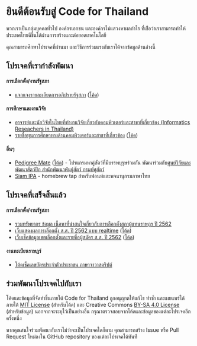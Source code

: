 # ยินดีต้อนรับสู่ Code for Thailand

พวกเราเป็นกลุ่มบุคคลทั่วไป องค์กรเอกชน และองค์กรไม่แสวงหาผลกำไร ที่เช่ือว่าเราสามารถทำให้ประเทศไทยดีขึ้นได้ผ่านการสร้างและต่อยอดเทคโนโลยี

คุณสามารถศึกษาโปรเจคที่ผ่านมา และวิธีการร่วมแรงกับเราได้จากข้อมูลด้านล่างนี้

## โปรเจคที่เรากำลังพัฒนา

#### การเลือกตั้ง/งานรัฐสภา

- [แจกแจงรายละเอียดการอภิปรายรัฐสภา](https://elect.in.th/parliament-listening/) ([โค้ด](https://github.com/codeforthailand/parliament-listening))

#### การศึกษาและงานวิจัย

- [อาจารย์และนักวิจัยในไทยที่ทำงานวิจัยเกี่ยวกับคอมพิวเตอร์และสาขาที่เกี่ยวข้อง (Informatics Reseachers in Thailand)](https://github.com/codeforthailand/informatics-researchers-in-thailand)
- [รายชื่อทุนการศึกษาทางด้านคอมพิวเตอร์และสาขาที่เกี่ยวข้อง](https://codeforthailand.github.io/study-abroad/) ([โค้ด](https://github.com/codeforthailand/study-abroad))

#### อื่นๆ

- [Pedigree Mate](https://codeforthailand.github.io/pedigree-mate/) ([โค้ด](https://github.com/codeforthailand/pedigree-mate)) - โปรแกรมหาคู่สัตว์ที่มีบรรพบุรุษร่วมกัน พัฒนาร่วมกับ[ศูนย์วิจัยและพัฒนาสัตว์ปีก สำนักพัฒนาพันธุ์สัตว์ กรมปศุสัตว์](https://www.facebook.com/PoultryResearchAndDevelopmentCenter/)
- [Siam IPA](https://github.com/codeforthailand/homebrew-siam-ipa) - homebrew tap สำหรับฟอนท์และพจนานุกรมภาษาไทย

## โปรเจคที่เสร็จสิ้นแล้ว

#### การเลือกตั้ง/งานรัฐสภา
- [รวมทรัพยากร ข้อมูล เนื้อหาที่น่าสนใจเกี่ยวกับการเลือกตั้งสภาผู้แทนราษฎร ปี 2562](https://github.com/codeforthailand/awesome-election-62)
- [เว็บแสดงผลการเลือกตั้ง ส.ส. ปี 2562 แบบ realtime](https://elect.thematter.co/) ([โค้ด](https://github.com/codeforthailand/election-live))
- [เว็บเช็คข้อมูลเขตเลือกตั้งและรายชื่อผู้สมัคร ส.ส. ปี 2562](https://elect.in.th/candidates) ([โค้ด](https://github.com/codeforthailand/dataset-election-62-candidates))

#### งานทะเบียนราษฎร์
- [โค้ดเช็คเลขบัตรประจำตัวประชาชน ภาษาจาวาสคริปต์](https://github.com/codeforthailand/Thai-Citizen-ID-Validator)

## ร่วมพัฒนาโปรเจคไปกับเรา

โค้ดและข้อมูลที่จัดทำขึ้นภายใต้ Code for Thailand ถูกอนุญาตให้แก้ไข ทำซ้ำ และเผยแพร่ได้ ภายใต้ [MIT License](https://opensource.org/licenses/MIT) (สำหรับโค้ด) และ Creative Commons [BY-SA 4.0 License](https://creativecommons.org/licenses/by-sa/4.0) (สำหรับข้อมูล) นอกจากจะระบุไว้เป็นอย่างอื่น กรุณาตรวจสอบจากโค้ดและข้อมูลของแต่ละโปรเจคอีกครั้งหนึ่ง

หากคุณสนใจร่วมพัฒนากับเราไม่ว่าจะเป็นโปรเจคใดก็ตาม คุณสามารถสร้าง Issue หรือ Pull Request ใหม่ลงใน GitHub repository ของแต่ละโปรเจคได้ทันที
